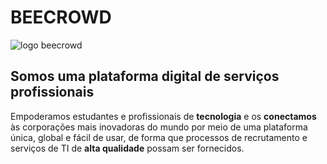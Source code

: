 # BEECROWD
<img src="https://beecrowd.io/wp-content/uploads/2021/08/beecrowd__roxoVert-300x241.png" alt="logo beecrowd" style='text-align: center;'>
<h2> Somos uma plataforma digital de serviços profissionais </h2>


Empoderamos estudantes e profissionais de **tecnologia** e 
os **conectamos** às corporações mais inovadoras do mundo 
por meio de uma plataforma única, global e fácil de usar, 
de forma que processos de recrutamento e serviços de TI 
de **alta qualidade** possam ser fornecidos.
